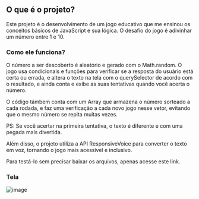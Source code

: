##  O que é o projeto? 

Este projeto é o desenvolvimento de um jogo educativo que me ensinou os conceitos básicos de JavaScript e sua lógica. O desafio do jogo é adivinhar um número entre 1 e 10.

### Como ele funciona? 

O número a ser descoberto é aleatório e gerado com o Math.random. O jogo usa condicionais e funções para verificar se a resposta do usuário está certa ou errada, e altera o texto na tela com o querySelector de acordo com o resultado, e ainda conta e exibe as suas tentativas quando você acerta o número.

O código támbem conta com um Array que armazena o número sorteado a cada rodada, e faz uma verificação a cada novo jogo nesse vetor, evitando que o mesmo número se repita muitas vezes.

PS: Se você acertar na primeira tentativa, o texto é diferente e com uma pegada mais divertida.

Além disso, o projeto utiliza a API ResponsiveVoice para converter o texto em voz, tornando o jogo mais acessível e inclusivo.

Para testá-lo sem precisar baixar os arquivos, apenas acesse este link.

### Tela

![image](https://github.com/MateusPerpetuo/Jogo-do-numero-misterioso/assets/129229556/3c339b5f-fbc4-4b4c-ae44-3a973e5818bf)



